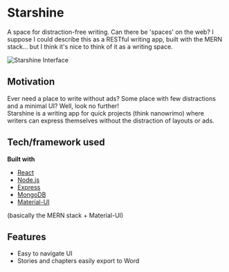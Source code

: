 # Starshine

A space for distraction-free writing. Can there be 'spaces' on the web? I suppose I could describe this as a RESTful writing app, built with the MERN stack... but I think it's nice to think of it as a writing space.

![Starshine Interface]("screenshots/starshine-snip.png)

## Motivation

Ever need a place to write without ads? Some place with few distractions and a minimal UI? Well, look no further! 
<br>
Starshine is a writing app for quick projects (think nanowrimo) where writers can express themselves without the distraction of layouts or ads.


## Tech/framework used

**Built with**

- [React](https://reactjs.org/)
- [Node.js](https://nodejs.org/en/)
- [Express](https://www.npmjs.com/package/express)
- [MongoDB](https://www.mongodb.com/)
- [Material-UI](https://material-ui.com/)

(basically the MERN stack + Material-UI)

## Features

- Easy to navigate UI 
- Stories and chapters easily export to Word
